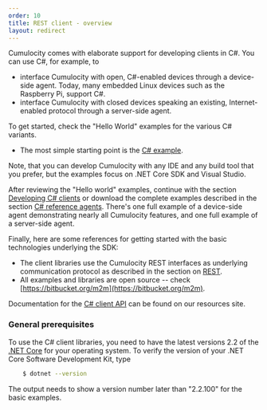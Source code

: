 ```yaml
---
order: 10
title: REST client - overview 
layout: redirect
---
```


Cumulocity comes with elaborate support for developing clients in C#. You can use C#, for example, to

* interface Cumulocity with open, C#-enabled devices through a device-side agent. Today, many embedded Linux devices such as the Raspberry Pi, support C#.
* interface Cumulocity with closed devices speaking an existing, Internet-enabled protocol through a server-side agent.

To get started, check the "Hello World" examples for the various C# variants.

* The most simple starting point is the [C# example](/guides/device-sdk/cs#hello-world-basic).

Note, that you can develop Cumulocity with any IDE and any build tool that you prefer, but the examples focus on .NET Core SDK and Visual Studio.

After reviewing the "Hello world" examples, continue with the section [Developing C# clients](/guides/device-sdk/cs#developing-cs-clients) or download the complete examples described in the section [C# reference agents](/guides/device-sdk/cs#agents). There's one full example of a device-side agent demonstrating nearly all Cumulocity features, and one full example of a server-side agent.

Finally, here are some references for getting started with the basic technologies underlying the SDK:

-   The client libraries use the Cumulocity REST interfaces as underlying communication protocol as described in the section on [REST](/guides/device-sdk/rest).
-   All examples and libraries are open source -- check [https://bitbucket.org/m2m](https://bitbucket.org/m2m).

Documentation for the <a href="http://resources.cumulocity.com/documentation/cssdk/current/" target="_blank">C# client API</a> can be found on our resources site.


### General prerequisites

To use the C# client libraries, you need to have the latest versions 2.2 of the [.NET Core](https://dotnet.microsoft.com/download/dotnet-core/2.2) for your operating system.
To verify the version of your .NET Core Software Development Kit, type

```bash
	$ dotnet --version
```

The output needs to show a version number later than "2.2.100" for the basic examples.

